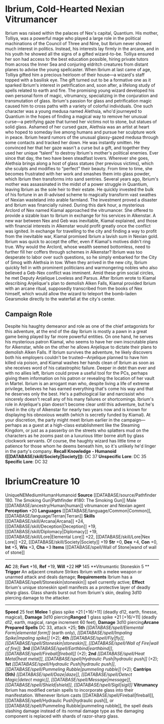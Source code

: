﻿---
ac: '28'
alignment: NE
all_resistance: null
burrow_speed: null
charisma: '+3'
climb_speed: null
constitution: '+0'
creature_ability:
- Vitrumancy
- Vitrumantic Stoneskin
creature_family: null
dexterity: '+4'
element: null
fly_speed: null
fortitude: '+16'
hp: '145'
id: '1993'
immunity: null
intelligence: '+5'
land_speed: '25'
language:
- '[[DATABASE/language/Common|Common]]'
- '[[DATABASE/language/Terran|Terran]]'
level: '10'
max_speed: '25'
name: Ibrium
perception: '+20'
rarity: Unique
reflex: '+19'
resistance: null
rus_type_level: null
sense: null
size: Medium
skill:
- '[[DATABASE/skill/Arcana|Arcana]] +24'
- '[[DATABASE/skill/Deception|Deception]] +19'
- '[[DATABASE/skill/Diplomacy|Diplomacy]] +19'
- '[[DATABASE/skill/Lore|Elemental Lore]] +22'
- '[[DATABASE/skill/Lore|Nex Lore]] +22'
- '[[DATABASE/skill/Society|Society]] +19'
source: '[[DATABASE/source/Pathfinder 180. The Smoking Gun|Pathfinder #180: The Smoking
  Gun]]'
speed:
- 25 feet
spell:
- '[[DATABASE/spell/Daze|Daze]]'
- '[[DATABASE/spell/Detect Magic|DetectMagic]]'
- '[[DATABASE/spell/Earthbind|Earthbind]]'
- '[[DATABASE/spell/Elemental Form|Elemental Form]]'
- '[[DATABASE/spell/Fireball|Fireball]]'
- '[[DATABASE/spell/Fly|Fly]]'
- '[[DATABASE/spell/Heat Metal|HeatMetal]]'
- '[[DATABASE/spell/Hydraulic Push|Hydraulic Push]]'
- '[[DATABASE/spell/Impaling Spike|Impaling Spike]]'
- '[[DATABASE/spell/Message|Message]]'
- '[[DATABASE/spell/Pummeling Rubble|Pummeling Rubble]]'
- '[[DATABASE/spell/Shield|Shield]]'
- '[[DATABASE/spell/Sigil|Sigil]]'
- '[[DATABASE/spell/Stoneskin|Stoneskin]]'
- '[[DATABASE/spell/Wall of Fire|Wall of Fire]]'
strength: '+0'
strength_req: '0'
strongest_save:
- Will
swim_speed: null
trait:
- '[[DATABASE/trait/Human|Human]]'
- '[[DATABASE/trait/Humanoid|Humanoid]]'
- '[[DATABASE/trait/Unique|Unique]]'
type: Creature
vision: null
weakest_save:
- Fortitude
weakness: null
will: '+22'
wisdom: '+3'

---
# Ibrium, Cold-Hearted Nexian Vitrumancer

Ibrium was raised within the palaces of Nex's capital, Quantium. His mother, Tolliya, was a powerful mage who played a large role in the political machinations of the Council of Three and Nine, but Ibrium never showed much interest in politics. Instead, his interests lay firmly in the arcane, and in his youth he showed all the signs of a gifted wizard-to-be. Tolliya ensured her son had access to the best education possible, hiring private tutors from across the Inner Sea and conjuring eldritch creatures from distant planes to advise the young spellcaster. When Ibrium at last came of age, Tolliya gifted him a precious heirloom of their house—a wizard's staff topped with a basilisk eye.
 The gift turned out to be a formative one as it sparked Ibrium's interest in petrification and, soon after, a lifelong study of spells related to earth and fire. The promising young wizard developed his own personal form of magic, vitrumancy, specializing in the conjuration and transmutation of glass.
 Ibrium's passion for glass and petrification magic caused him to cross paths with a variety of colorful individuals. One such character was a young medusa named Alethsia, who'd journeyed to Quantium in the hopes of finding a magical way to remove her unusual curse—a petrifying gaze that turned her victims not to stone, but statues of solid glass.
 Ashamed of her cursed gaze, Alethsia was an artist at heart who hoped to someday live among humans and pursue her sculpture work in peace. Ibrium heard rumors of the unusual glassy-gazed medusa through some contacts and tracked her down. He was instantly smitten. He convinced her that her gaze wasn't a curse but a gift, and together they used her unique “talent” to destroy Ibrium's mother's political enemies. Ever since that day, the two have been steadfast lovers. Wherever she goes, Alethsia brings along a host of glass statues (her previous victims), which she sculpts and modifies to “perfect” their beauty. From time to time, she becomes frustrated with her work and smashes them into glass powder, which Ibrium then transforms into sand sentries.
 Several years ago, Ibrium's mother was assassinated in the midst of a power struggle in Quantium, leaving Ibrium as the sole heir to their estate. He quickly invested the bulk of his fortune in an ill-advised scheme to magically transform vast swathes of Nexian wasteland into arable farmland. The investment proved a disaster and Ibrium was financially ruined. During this dark hour, a mysterious Arclord of Nex named Kiamal approached the vitrumancer. She offered to provide a sizable loan to Ibrium in exchange for his services in Alkenstar. A new war between Nex and Geb was inevitable, Kiamal explained, and those with financial interests in Alkenstar would profit greatly once the conflict was ignited. In exchange for travelling to the city and finding a way to profit from the inevitable war, Kiamal promised Ibrium a lavish sum in Nexian gold.
 Ibrium was quick to accept the offer, even if Kiamal's motives didn't ring true. Why would the Arclord, whose wealth seemed bottomless, need to further fill her coffers through schemes in Alkenstar? Ibrium was too desperate to labor over such questions, so he simply embarked for the City of Smog with Alethsia in tow. When they arrived in the new city, Ibrium quickly fell in with prominent politicians and warmongering nobles who also believed a Geb-Nex conflict was imminent. Amid these grim social circles, he met Deputy Anjelique Loveless and Parsus. After Ibrium wrote to Kiamal describing Anjelique's plan to demolish Alken Falls, Kiamal provided Ibrium with an arcane ritual, supposedly transcribed from the books of Nex himself, which would allow the wizard to teleport the bomb-laden Gearsmoke directly to the waterfall at the city's center.

## Campaign Role

Despite his haughty demeanor and role as one of the chief antagonists for this adventure, at the end of the day Ibrium is mostly a pawn in a great game being played by far more powerful entities. On one hand, he serves his mysterious patron Kiamal, who seems to have her own inscrutable plans for Alkenstar, while on the other he allows Anjelique to dictate their plans to demolish Alken Falls. If Ibrium survives the adventure, he likely discovers both his employers couldn't be trusted—Anjelique planned to have him killed via poison, and Kiamal washes her hands clean of Ibrium as soon as she receives word of his catastrophic failure. Deeper in debt than ever and with no allies left, Ibrium could prove a useful tool for the PCs, perhaps giving them information on his patron or revealing the location of her vault in Martel.
 Ibrium is an arrogant man who, despite living a life of extreme privilege, believes he has earned everything that's come his way and that he deserves only the best. He's a pathological liar and narcissist who sincerely doesn't recall any of his many failures or shortcomings. Ibrium's role in Anjelique's plan doesn't become clear until this adventure, but he's lived in the city of Alkenstar for nearly two years now and is known for displaying his obnoxious wealth (which is secretly funded by Kiamal).
 At your discretion, the party might meet Ibrium earlier in the campaign—perhaps as a guest at a high-class establishment like the Steaming Kingdom, or just as a passerby on the streets who splatters mud on the characters as he zooms past on a luxurious litter borne aloft by glass clockwork servants. Of course, the haughty wizard has little time or patience for those whom he deems beneath him, so it's unlikely he'd linger in the party's company.
**Recall Knowledge - Humanoid ([[DATABASE/skill/Society|Society]])**: DC 37
**Unspecific Lore**: DC 35
**Specific Lore**: DC 32

# Ibrium<span class="item-type">Creature 10</span>

<span class="trait-unique item-trait">Unique</span><span class="trait-alignment item-trait">NE</span><span class="trait-size item-trait">Medium</span><span class="item-trait">Human</span><span class="item-trait">Humanoid</span>
**Source** [[DATABASE/source/Pathfinder 180. The Smoking Gun|Pathfinder #180: The Smoking Gun]]
Male [[DATABASE/ancestry/Human|human]] vitrumancer and Nexian agent
**Perception** +20
**Languages** [[DATABASE/language/Common|Common]], [[DATABASE/language/Terran|Terran]]
**Skills** [[DATABASE/skill/Arcana|Arcana]] +24, [[DATABASE/skill/Deception|Deception]] +19, [[DATABASE/skill/Diplomacy|Diplomacy]] +19, [[DATABASE/skill/Lore|Elemental Lore]] +22, [[DATABASE/skill/Lore|Nex Lore]] +22, [[DATABASE/skill/Society|Society]] +19
**Str** +0, **Dex** +4, **Con** +0, **Int** +5, **Wis** +3, **Cha** +3
**Items** [[DATABASE/spell/Wall of Stone|wand of wall of stone]]

---
**AC** 28; **Fort** +16, **Ref** +19, **Will** +22
**HP** 145
<span class="in-box-ability">**Vitrumantic Stoneskin <span class="action-icon">5</span> ** **Trigger** An adjacent creature Strikes Ibrium with a melee weapon or unarmed attack and deals damage; **Requirements** Ibrium has a [[DATABASE/spell/Stoneskin|stoneskin]] spell currently active; **Effect** Ibrium's unique stoneskin spell manifests as a protective layer of deadly sharp glass. Glass shards burst out from Ibrium's skin, dealing 3d10 piercing damage to the attacker.</span>

---
**Speed** 25 feet
<span class="in-box-ability">**Melee** <span class="action-icon">1</span> glass spike +21 [+16/+11] (deadly d12, earth, finesse, magical), **Damage** 3d10 piercing</span><span class="in-box-ability">**Ranged** <span class="action-icon">1</span> glass spike +21 [+16/+11] (deadly d12, earth, magical, range increment 60 feet), **Damage** 3d10 piercing</span>**Arcane Prepared Spells** DC 33, attack +25; **5th** _[[DATABASE/spell/Elemental Form|elemental form]]_ (earth only), _[[DATABASE/spell/Impaling Spike|impaling spike]]_ (×2); **4th** _[[DATABASE/spell/Fly|fly]]_, _[[DATABASE/spell/Stoneskin|stoneskin]]_, _[[DATABASE/spell/Wall of Fire|wall of fire]]_; **3rd** _[[DATABASE/spell/Earthbind|earthbind]]_, _[[DATABASE/spell/Fireball|fireball]]_ (×2); **2nd** _[[DATABASE/spell/Heat Metal|heat metal]]_, _[[DATABASE/spell/Hydraulic Push|hydraulic push]]_ (×2); **1st** _[[DATABASE/spell/Hydraulic Push|hydraulic push]]_, _[[DATABASE/spell/Pummeling Rubble|pummeling rubble]]_ (×2); **Cantrips** **(5th)** _[[DATABASE/spell/Daze|daze]]_, _[[DATABASE/spell/Detect Magic|detect magic]]_, _[[DATABASE/spell/Message|message]]_, _[[DATABASE/spell/Shield|shield]]_, _[[DATABASE/spell/Sigil|sigil]]_
<span class="in-box-ability">**Vitrumancy** Ibrium has modified certain spells to incorporate glass into their manifestation. Whenever Ibrium casts [[DATABASE/spell/Fireball|fireball]], [[DATABASE/spell/Hydraulic Push|hydraulic push]], or [[DATABASE/spell/Pummeling Rubble|pummeling rubble]], the spell deals slashing damage instead of its normal damage type as the damaging component is replaced with shards of razor-sharp glass.</span>